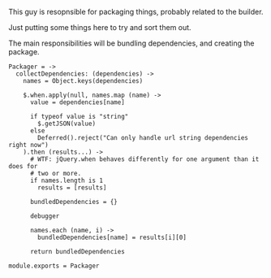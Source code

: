 This guy is resopnsible for packaging things, probably related to the builder.

Just putting some things here to try and sort them out.

The main responsibilities will be bundling dependencies, and creating the
package.

    Packager = ->
      collectDependencies: (dependencies) ->
        names = Object.keys(dependencies)
      
        $.when.apply(null, names.map (name) ->
          value = dependencies[name]
          
          if typeof value is "string"
            $.getJSON(value)
          else
            Deferred().reject("Can only handle url string dependencies right now")
        ).then (results...) ->
          # WTF: jQuery.when behaves differently for one argument than it does for
          # two or more.
          if names.length is 1
            results = [results]
          
          bundledDependencies = {}

          debugger

          names.each (name, i) ->
            bundledDependencies[name] = results[i][0]

          return bundledDependencies

    module.exports = Packager
